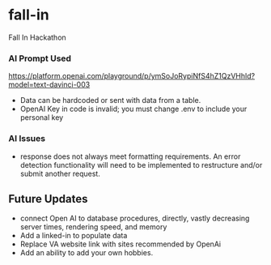 # fall-in
Fall In Hackathon
### AI Prompt Used
https://platform.openai.com/playground/p/ymSoJoRypiNfS4hZ1QzVHhld?model=text-davinci-003
- Data can be hardcoded or sent with data from a table.
- OpenAI Key in code is invalid; you must change .env to include your personal key
### AI Issues
- response does not always meet formatting requirements. An error detection functionality will need to be implemented to restructure and/or submit another request.
## Future Updates
- connect Open AI to database procedures, directly, vastly decreasing server times, rendering speed, and memory
-  Add a linked-in to populate data
-  Replace VA website link with  sites recommended by OpenAi
-  Add an ability to add your own hobbies. 
